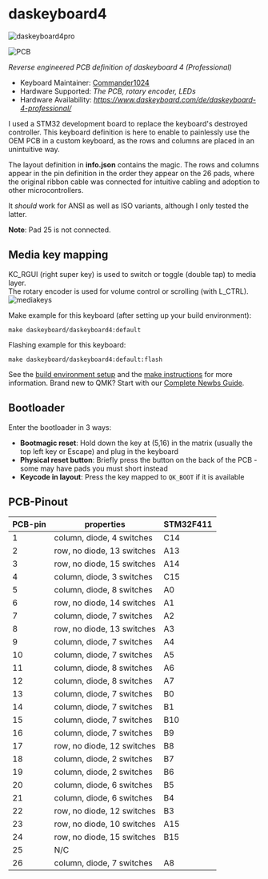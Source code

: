 # daskeyboard4

![daskeyboard4pro](https://i.imgur.com/Y3xT9Zu.jpeg)

![PCB](https://i.imgur.com/UfzVHcj.jpeg)

*Reverse engineered PCB definition of daskeyboard 4 (Professional)*

* Keyboard Maintainer: [Commander1024](https://github.com/Commander1024)
* Hardware Supported: *The PCB, rotary encoder, LEDs*
* Hardware Availability: *https://www.daskeyboard.com/de/daskeyboard-4-professional/*

I used a STM32 development board to replace the keyboard's destroyed controller. This keyboard definition is here to enable to painlessly use the OEM PCB in a custom keyboard, as the rows and columns are placed in an unintuitive way.

The layout definition in **info.json** contains the magic. The rows and columns appear in the pin definition in the order they appear on the 26 pads, where the original ribbon cable was connected for intuitive cabling and adoption to other microcontrollers.

It *should* work for ANSI as well as ISO variants, although I only tested the latter.

**Note**: Pad 25 is not connected.

## Media key mapping
KC_RGUI (right super key) is used to switch or toggle (double tap) to media layer.  
The rotary encoder is used for volume control or scrolling (with L_CTRL).
![mediakeys](https://i.imgur.com/9g7tQzF.jpg)

Make example for this keyboard (after setting up your build environment):

    make daskeyboard/daskeyboard4:default

Flashing example for this keyboard:

    make daskeyboard/daskeyboard4:default:flash

See the [build environment setup](https://docs.qmk.fm/#/getting_started_build_tools) and the [make instructions](https://docs.qmk.fm/#/getting_started_make_guide) for more information. Brand new to QMK? Start with our [Complete Newbs Guide](https://docs.qmk.fm/#/newbs).

## Bootloader

Enter the bootloader in 3 ways:

* **Bootmagic reset**: Hold down the key at (5,16) in the matrix (usually the top left key or Escape) and plug in the keyboard
* **Physical reset button**: Briefly press the button on the back of the PCB - some may have pads you must short instead
* **Keycode in layout**: Press the key mapped to `QK_BOOT` if it is available

## PCB-Pinout
| PCB-pin | properties                  | STM32F411   |
|---------|-----------------------------|-------------|
| 1       | column, diode, 4 switches   |    C14      |
| 2       | row, no diode, 13 switches  |    A13      |
| 3       | row, no diode, 15 switches  |    A14      |
| 4       | column, diode, 3 switches   |    C15      |
| 5       | column, diode, 8 switches   |    A0       |
| 6       | row, no diode, 14 switches  |    A1       |
| 7       | column, diode, 7 switches   |    A2       |
| 8       | row, no diode, 13 switches  |    A3       |
| 9       | column, diode, 7 switches   |    A4       |
| 10      | column, diode, 7 switches   |    A5       |
| 11      | column, diode, 8 switches   |    A6       |
| 12      | column, diode, 8 switches   |    A7       |
| 13      | column, diode, 7 switches   |    B0       |
| 14      | column, diode, 7 switches   |    B1       |
| 15      | column, diode, 7 switches   |    B10      |
| 16      | column, diode, 7 switches   |    B9       |
| 17      | row, no diode, 12 switches  |    B8       |
| 18      | column, diode, 2 switches   |    B7       |
| 19      | column, diode, 2 switches   |    B6       |
| 20      | column, diode, 6 switches   |    B5       |
| 21      | column, diode, 6 switches   |    B4       |
| 22      | row, no diode, 12 switches  |    B3       |
| 23      | row, no diode, 10 switches  |    A15      |
| 24      | row, no diode, 15 switches  |    B15      |
| 25      | N/C                         |             |
| 26      | column, diode, 7 switches   |    A8       |
